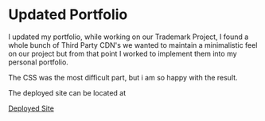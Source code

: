 # Updated Portfolio

I updated my portfolio, while working on our Trademark Project, I found a whole bunch of Third Party CDN's
we wanted to maintain a minimalistic feel on our project but from that point I worked to implement them into 
my personal portfolio.

The CSS was the most difficult part, but i am so happy with the result. 

The deployed site can be located at 

[Deployed Site](https://farrancampbell.github.io/updated_portfolio/)
